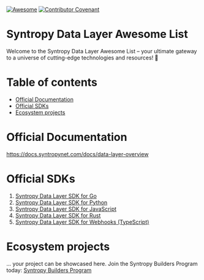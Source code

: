 [![Awesome](https://awesome.re/badge.svg)](https://awesome.re) [![Contributor Covenant](https://img.shields.io/badge/Contributor%20Covenant-2.1-4baaaa.svg)](code_of_conduct.md)

# Syntropy Data Layer Awesome List

Welcome to the Syntropy Data Layer Awesome List – your ultimate gateway to a universe of cutting-edge technologies and resources! 🚀
# Table of contents

- [Official Documentation](#official-documentation)
- [Official SDKs](#official-sdks)
- [Ecosystem projects](#ecosystem-projects)
  
# Official Documentation
https://docs.syntropynet.com/docs/data-layer-overview

# Official SDKs
1. [Syntropy Data Layer SDK for Go ](https://github.com/SyntropyNet/pubsub-go)
2. [Syntropy Data Layer SDK for Python](https://github.com/SyntropyNet/pubsub-python)
3. [Syntropy Data Layer SDK for JavaScript](https://github.com/SyntropyNet/pubsub-js)
4. [Syntropy Data Layer SDK for Rust](https://github.com/SyntropyNet/pubsub-rust)
5. [Syntropy Data Layer SDK for Webhooks (TypeScript)](https://github.com/SyntropyNet/pubsub-ws)

# Ecosystem projects 
... your project can be showcased here. Join the Syntropy Builders Program today: [Syntropy Builders Program](https://www.syntropynet.com/builders)
